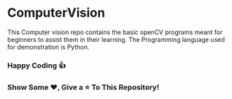 # ComputerVision
This Computer vision repo contains the basic openCV programs meant for beginners to assist them in their learning.
The Programming language used for demonstration is Python.

### Happy Coding 👍
### Show Some ❤️, Give a ⭐ To This Repository!
